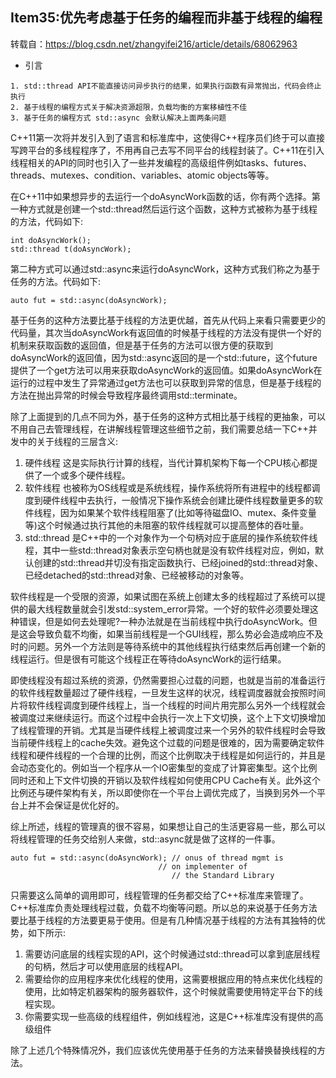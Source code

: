 ## Item35:优先考虑基于任务的编程而非基于线程的编程
转载自：https://blog.csdn.net/zhangyifei216/article/details/68062963
* 引言
```
1. std::thread API不能直接访问异步执⾏的结果，如果执⾏函数有异常抛出，代码会终⽌执⾏
2. 基于线程的编程⽅式关于解决资源超限，负载均衡的⽅案移植性不佳
3. 基于任务的编程⽅式 std::async 会默认解决上⾯两条问题
```
C++11第一次将并发引入到了语言和标准库中，这使得C++程序员们终于可以直接写跨平台的多线程程序了，不用再自己去写不同平台的线程封装了。C++11在引入线程相关的API的同时也引入了一些并发编程的高级组件例如tasks、futures、threads、mutexes、condition、variables、atomic objects等等。

在C++11中如果想异步的去运行一个doAsyncWork函数的话，你有两个选择。第一种方式就是创建一个std::thread然后运行这个函数，这种方式被称为基于线程的方法，代码如下:
```
int doAsyncWork(); 
std::thread t(doAsyncWork);
```
第二种方式可以通过std::async来运行doAsyncWork，这种方式我们称之为基于任务的方法。代码如下:
```
auto fut = std::async(doAsyncWork);
```
基于任务的这种方法要比基于线程的方法更优越，首先从代码上来看只需要更少的代码量，其次当doAsyncWork有返回值的时候基于线程的方法没有提供一个好的机制来获取函数的返回值，但是基于任务的方法可以很方便的获取到doAsyncWork的返回值，因为std::async返回的是一个std::future，这个future提供了一个get方法可以用来获取doAsyncWork的返回值。如果doAsyncWork在运行的过程中发生了异常通过get方法也可以获取到异常的信息，但是基于线程的方法在抛出异常的时候会导致程序最终调用std::terminate。

除了上面提到的几点不同为外，基于任务的这种方式相比基于线程的更抽象，可以不用自己去管理线程，在讲解线程管理这些细节之前，我们需要总结一下C++并发中的关于线程的三层含义:
1. 硬件线程 这是实际执行计算的线程，当代计算机架构下每一个CPU核心都提供了一个或多个硬件线程。
2. 软件线程 也被称为OS线程或是系统线程，操作系统将所有进程中的线程都调度到硬件线程中去执行，一般情况下操作系统会创建比硬件线程数量更多的软件线程，因为如果某个软件线程阻塞了(比如等待磁盘IO、mutex、条件变量等)这个时候通过执行其他的未阻塞的软件线程就可以提高整体的吞吐量。
3. std::thread 是C++中的一个对象作为一个句柄对应于底层的操作系统软件线程，其中一些std::thread对象表示空句柄也就是没有软件线程对应，例如，默认创建的std::thread并切没有指定函数执行、已经joined的std::thread对象、已经detached的std::thread对象、已经被移动的对象等。

软件线程是一个受限的资源，如果试图在系统上创建太多的线程超过了系统可以提供的最大线程数量就会引发std::system_error异常。一个好的软件必须要处理这种错误，但是如何去处理呢?一种办法就是在当前线程中执行doAsyncWork。但是这会导致负载不均衡，如果当前线程是一个GUI线程，那么势必会造成响应不及时的问题。另外一个方法则是等待系统中的其他线程执行结束然后再创建一个新的线程运行。但是很有可能这个线程正在等待doAsyncWork的运行结果。

即使线程没有超过系统的资源，仍然需要担心过载的问题，也就是当前的准备运行的软件线程数量超过了硬件线程，一旦发生这样的状况，线程调度器就会按照时间片将软件线程调度到硬件线程上，当一个线程的时间片用完那么另外一个线程就会被调度过来继续运行。而这个过程中会执行一次上下文切换，这个上下文切换增加了线程管理的开销。尤其是当硬件线程上被调度过来一个另外的软件线程时会导致当前硬件线程上的cache失效。避免这个过载的问题是很难的，因为需要确定软件线程和硬件线程的一个合理的比例，而这个比例取决于线程是如何运行的，并且是会动态变化的。例如当一个程序从一个IO密集型的变成了计算密集型。这个比例同时还和上下文件切换的开销以及软件线程如何使用CPU Cache有关。此外这个比例还与硬件架构有关，所以即使你在一个平台上调优完成了，当换到另外一个平台上并不会保证是优化好的。

综上所述，线程的管理真的很不容易，如果想让自己的生活更容易一些，那么可以将线程管理的任务交给别人来做，std::async就是做了这样的一件事。
```
auto fut = std::async(doAsyncWork); // onus of thread mgmt is 
                                 // on implementer of
                                    // the Standard Library
```
只需要这么简单的调用即可，线程管理的任务都交给了C++标准库来管理了。C++标准库负责处理线程过载，负载不均衡等问题。所以总的来说基于任务方法要比基于线程的方法要更易于使用。但是有几种情况基于线程的方法有其独特的优势，如下所示:

1. 需要访问底层的线程实现的API，这个时候通过std::thread可以拿到底层线程的句柄，然后才可以使用底层的线程API。
2. 需要给你的应用程序来优化线程的使用，这需要根据应用的特点来优化线程的使用，比如特定机器架构的服务器软件，这个时候就需要使用特定平台下的线程实现。
3. 你需要实现一些高级的线程组件，例如线程池，这是C++标准库没有提供的高级组件

除了上述几个特殊情况外，我们应该优先使用基于任务的方法来替换替换线程的方法。



